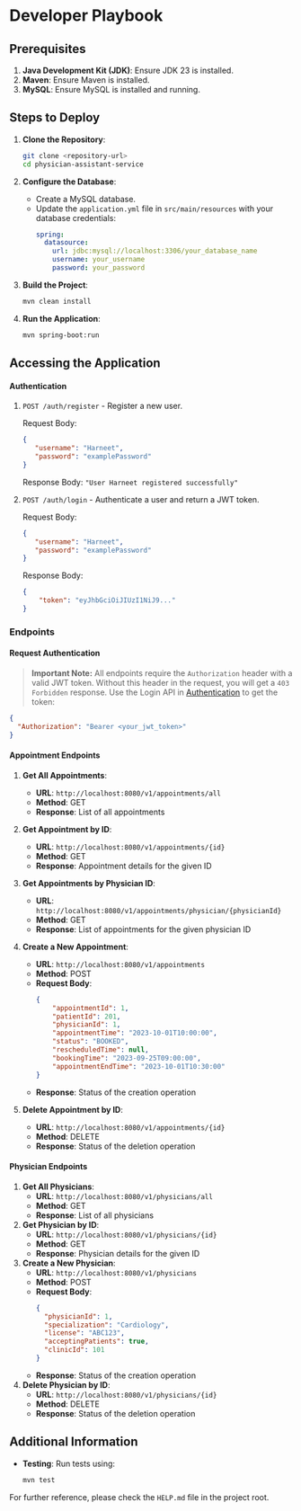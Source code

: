 # Developer Playbook

## Prerequisites

1. **Java Development Kit (JDK)**: Ensure JDK 23 is installed.
2. **Maven**: Ensure Maven is installed.
3. **MySQL**: Ensure MySQL is installed and running.

## Steps to Deploy

1. **Clone the Repository**:
    ```sh
    git clone <repository-url>
    cd physician-assistant-service
    ```

2. **Configure the Database**:
    - Create a MySQL database.
    - Update the `application.yml` file in `src/main/resources` with your database credentials:
        ```yaml
        spring:
          datasource:
            url: jdbc:mysql://localhost:3306/your_database_name
            username: your_username
            password: your_password
        ```

3. **Build the Project**:
    ```sh
    mvn clean install
    ```

4. **Run the Application**:
    ```sh
    mvn spring-boot:run
    ```

## Accessing the Application

#### Authentication

1. `POST /auth/register` - Register a new user.

   Request Body:
   ```json
   {
      "username": "Harneet",
      "password": "examplePassword"
   }
   ```
   Response Body: `"User Harneet registered successfully"`

3. `POST /auth/login` - Authenticate a user and return a JWT token.

   Request Body:
   ```json
   {
      "username": "Harneet",
      "password": "examplePassword"
   }
    ```
   Response Body:
      ```json
      {
          "token": "eyJhbGciOiJIUzI1NiJ9..."
      }
      ```

### Endpoints

#### Request Authentication
> **Important Note:** All endpoints require the `Authorization` header with a valid JWT token.
> Without this header in the request, you will get a `403 Forbidden` response.
> Use the Login API in [Authentication](#Authentication) to get the token:
   ```json
   {
     "Authorization": "Bearer <your_jwt_token>"
   }
   ```
#### Appointment Endpoints

1. **Get All Appointments**:
    - **URL**: `http://localhost:8080/v1/appointments/all`
    - **Method**: GET
    - **Response**: List of all appointments

2. **Get Appointment by ID**:
    - **URL**: `http://localhost:8080/v1/appointments/{id}`
    - **Method**: GET
    - **Response**: Appointment details for the given ID

3. **Get Appointments by Physician ID**:
    - **URL**: `http://localhost:8080/v1/appointments/physician/{physicianId}`
    - **Method**: GET
    - **Response**: List of appointments for the given physician ID

4. **Create a New Appointment**:
    - **URL**: `http://localhost:8080/v1/appointments`
    - **Method**: POST
    - **Request Body**:
        ```json
        {
            "appointmentId": 1,
            "patientId": 201,
            "physicianId": 1,
            "appointmentTime": "2023-10-01T10:00:00",
            "status": "BOOKED",
            "rescheduledTime": null,
            "bookingTime": "2023-09-25T09:00:00",
            "appointmentEndTime": "2023-10-01T10:30:00"
        }
        ```
    - **Response**: Status of the creation operation

5. **Delete Appointment by ID**:
    - **URL**: `http://localhost:8080/v1/appointments/{id}`
    - **Method**: DELETE
    - **Response**: Status of the deletion operation

#### Physician Endpoints

1. **Get All Physicians**:
    - **URL**: `http://localhost:8080/v1/physicians/all`
    - **Method**: GET
    - **Response**: List of all physicians
2. **Get Physician by ID**:
    - **URL**: `http://localhost:8080/v1/physicians/{id}`
    - **Method**: GET
    - **Response**: Physician details for the given ID
3. **Create a New Physician**:
    - **URL**: `http://localhost:8080/v1/physicians`
    - **Method**: POST
    - **Request Body**:
        ```json
        {
          "physicianId": 1,
          "specialization": "Cardiology",
          "license": "ABC123",
          "acceptingPatients": true,
          "clinicId": 101
        }
        ```
    - **Response**: Status of the creation operation
4. **Delete Physician by ID**:
    - **URL**: `http://localhost:8080/v1/physicians/{id}`
    - **Method**: DELETE
    - **Response**: Status of the deletion operation

## Additional Information

- **Testing**: Run tests using:
    ```sh
    mvn test
    ```

For further reference, please check the `HELP.md` file in the project root.
